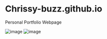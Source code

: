 # Chrissy-buzz.github.io

Personal Portfolio Webpage

![image](https://drive.google.com/uc?export=view&id=1bg2sE81HhLYSI8u6jiDqFnm9_KKj-CqZ)
![image](https://drive.google.com/uc?export=view&id=1ihKj-RgQNGds-3jTlh9f0a2xsVz7fReG)


